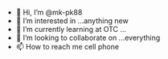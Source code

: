 - 👋 Hi, I’m @mk-pk88
- 👀 I’m interested in ...anything new
- 🌱 I’m currently learning at OTC  ...
- 💞️ I’m looking to collaborate on ...everything 
- 📫 How to reach me cell phone 

<!---
mk-pk88/mk-pk88 is a ✨ special ✨ repository because its `README.md` (this file) appears on your GitHub profile.
You can click the Preview link to take a look at your changes.
--->
